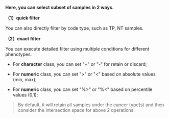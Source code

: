 **Here, you can select subset of samples in 2 ways.**



**（1）quick filter**

You can also directly filter by code type, such as TP, NT samples.



**（2）exact filter**

You can execute detailed filter using multiple conditions for different phenotypes.

- For **character** class, you can set "+" or "-" for retain or discard;

- For **numeric**  class, you can set ">" or "<" based on absolute values (min, max);

- For **numeric**  class, you can set "%>" or "%<" based on percentile values (0,1);

  



> By default, it will retain all samples under the cancer type(s) and then consider the intersection space for above 2 operations.